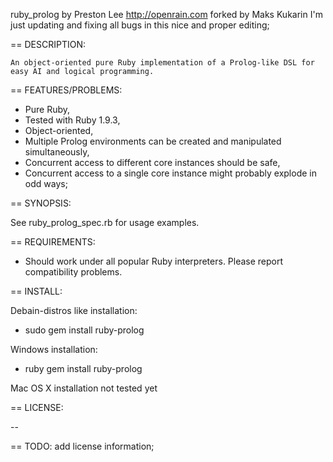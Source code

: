 ruby_prolog
    by Preston Lee
    http://openrain.com
	forked by Maks Kukarin
	I'm just updating and fixing all bugs in this nice and proper editing;

== DESCRIPTION:

	An object-oriented pure Ruby implementation of a Prolog-like DSL for easy AI and logical programming.

== FEATURES/PROBLEMS:

* Pure Ruby,
* Tested with Ruby 1.9.3,
* Object-oriented,
* Multiple Prolog environments can be created and manipulated simultaneously,
* Concurrent access to different core instances should be safe,
* Concurrent access to a single core instance might probably explode in odd ways;

== SYNOPSIS:

  See ruby_prolog_spec.rb for usage examples.

== REQUIREMENTS:

* Should work under all popular Ruby interpreters. Please report compatibility problems.

== INSTALL:

Debain-distros like installation:
* sudo gem install ruby-prolog

Windows installation: 
* ruby gem install ruby-prolog

Mac OS X installation not tested yet

== LICENSE:

--

== TODO:
add license information;